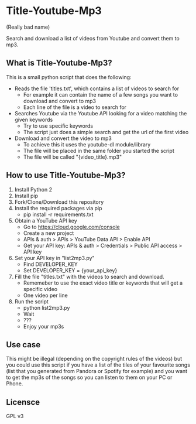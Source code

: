 # Title-Youtube-Mp3

(Really bad name)

Search and download a list of videos from Youtube and convert them to mp3.


## What is Title-Youtube-Mp3?

This is a small python script that does the following:

* Reads the file 'titles.txt', which contains a list of videos to search for
    * For example it can contain the name of a few songs you want to download and convert to mp3
    * Each line of the file is a video to search for 
* Searches Youtube via the Youtube API looking for a video matching the given keywords
    * Try to use specific keywords
    * The script just does a simple search and get the url of the first video
* Download and convert the video to mp3
    * To achieve this it uses the youtube-dl module/library 
    * The file will be placed in the same folder you started the script
    * The file will be called "{video_title}.mp3"

## How to use Title-Youtube-Mp3?

1. Install Python 2
2. Install pip
3. Fork/Clone/Download this repository
4. Install the required packages via pip
    * pip install -r requirements.txt
5. Obtain a YouTube API key
    * Go to https://cloud.google.com/console
    * Create a new project 
    * APIs & auth > APIs > YouTube Data API > Enable API
    * Get your API key: APIs & auth > Credentials > Public API access > API key
6. Set your API key in "list2mp3.py"
    * Find DEVELOPER_KEY
    * Set DEVELOPER_KEY = {your_api_key}
7. Fill the file "titles.txt" with the videos to search and download.
    * Rememeber to use the exact video title or keywords that will get a specific video
    * One video per line
8. Run the script
    * python list2mp3.py
    * Wait
    * ???
    * Enjoy your mp3s


## Use case

This might be illegal (depending on the copyright rules of the videos) but you could use this script if you have a list of the tiles of your favourite songs (list that you generated from Pandora or Spotify for example) and you want to get the mp3s of the songs so you can listen to them on your PC or Phone.

## Licensce

GPL v3







 